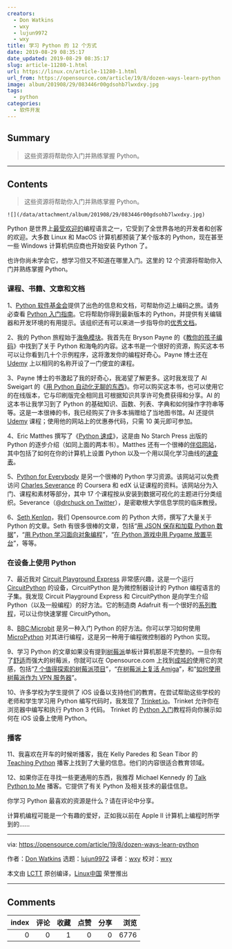 ```yaml
---
creators:
  - Don Watkins
  - wxy
  - lujun9972
  - wxy
title: 学习 Python 的 12 个方式
date: 2019-08-29 08:35:17
date_updated: 2019-08-29 08:35:17
slug: article-11280-1.html
url: https://linux.cn/article-11280-1.html
url_from: https://opensource.com/article/19/8/dozen-ways-learn-python
image: album/201908/29/083446r00gdsohb7lwxdxy.jpg
tags:
  - python
categories:
  - 软件开发
---
```


## Summary

> 这些资源将帮助你入门并熟练掌握 Python。

***

<!-- more -->

## Contents

> 
> 这些资源将帮助你入门并熟练掌握 Python。
> 
> 
> 

`![](/data/attachment/album/201908/29/083446r00gdsohb7lwxdxy.jpg)`

Python 是世界上[最受欢迎的](https://insights.stackoverflow.com/survey/2019#most-popular-technologies)编程语言之一，它受到了全世界各地的开发者和创客的欢迎。大多数 Linux 和 MacOS 计算机都预装了某个版本的 Python，现在甚至一些 Windows 计算机供应商也开始安装 Python 了。

也许你尚未学会它，想学习但又不知道在哪里入门。这里的 12 个资源将帮助你入门并熟练掌握 Python。

### 课程、书籍、文章和文档

1、[Python 软件基金会](https://www.python.org/)提供了出色的信息和文档，可帮助你迈上编码之旅。请务必查看 [Python 入门指南](https://www.python.org/about/gettingstarted/)。它将帮助你得到最新版本的 Python，并提供有关编辑器和开发环境的有用提示。该组织还有可以来进一步指导你的[优秀文档](https://docs.python.org/3/)。

2、我的 Python 旅程始于[海龟模块](https://opensource.com/life/15/8/python-turtle-graphics)。我首先在 Bryson Payne 的《[教你的孩子编码](https://opensource.com/education/15/9/review-bryson-payne-teach-your-kids-code)》中找到了关于 Python 和海龟的内容。这本书是一个很好的资源，购买这本书可以让你看到几十个示例程序，这将激发你的编程好奇心。Payne 博士还在 [Udemy](https://www.udemy.com/teach-your-kids-to-code/) 上以相同的名称开设了一门便宜的课程。

3、Payne 博士的书激起了我的好奇心，我渴望了解更多。这时我发现了 Al Sweigart 的《[用 Python 自动化无聊的东西](https://automatetheboringstuff.com/)》。你可以购买这本书，也可以使用它的在线版本，它与印刷版完全相同且可根据知识共享许可免费获得和分享。Al 的这本书让我学习到了 Python 的基础知识、函数、列表、字典和如何操作字符串等等。这是一本很棒的书，我已经购买了许多本捐赠给了当地图书馆。Al 还提供 [Udemy](https://www.udemy.com/automate/?couponCode=PAY_10_DOLLARS) 课程；使用他的网站上的优惠券代码，只需 10 美元即可参加。

4、Eric Matthes 撰写了《[Python 速成](https://nostarch.com/pythoncrashcourse2e)》，这是由 No Starch Press 出版的 Python 的逐步介绍（如同上面的两本书）。Matthes 还有一个很棒的[伴侣网站](https://ehmatthes.github.io/pcc/)，其中包括了如何在你的计算机上设置 Python 以及一个用以简化学习曲线的[速查表](https://ehmatthes.github.io/pcc/cheatsheets/README.html)。

5、[Python for Everybody](https://www.py4e.com/) 是另一个很棒的 Python 学习资源。该网站可以免费访问 [Charles Severance](http://www.dr-chuck.com/dr-chuck/resume/bio.htm) 的 Coursera 和 edX 认证课程的资料。该网站分为入门、课程和素材等部分，其中 17 个课程按从安装到数据可视化的主题进行分类组织。Severance（[@drchuck on Twitter](https://twitter.com/drchuck/)），是密歇根大学信息学院的临床教授。

6、[Seth Kenlon](https://opensource.com/users/seth)，我们 Opensource.com 的 Python 大师，撰写了大量关于 Python 的文章。Seth 有很多很棒的文章，包括“[用 JSON 保存和加载 Python 数据](https://linux.cn/article-11133-1.html)”，“[用 Python 学习面向对象编程](https://opensource.com/article/19/7/get-modular-python-classes)”，“[在 Python 游戏中用 Pygame 放置平台](https://linux.cn/article-10902-1.html)”，等等。

### 在设备上使用 Python

7、最近我对 [Circuit Playground Express](https://opensource.com/article/19/7/circuit-playground-express) 非常感兴趣，这是一个运行 [CircuitPython](https://circuitpython.org/) 的设备，CircuitPython 是为微控制器设计的 Python 编程语言的子集。我发现 Circuit Playground Express 和 CircuitPython 是向学生介绍 Python（以及一般编程）的好方法。它的制造商 Adafruit 有一个很好的[系列教程](https://learn.adafruit.com/welcome-to-circuitpython)，可以让你快速掌握 CircuitPython。

8、[BBC:Microbit](https://opensource.com/article/19/8/getting-started-bbc-microbit) 是另一种入门 Python 的好方法。你可以学习如何使用 [MicroPython](https://micropython.org/) 对其进行编程，这是另一种用于编程微控制器的 Python 实现。

9、学习 Python 的文章如果没有提到[树莓派](https://www.raspberrypi.org/)单板计算机那是不完整的。一旦你有了[舒适](https://projects.raspberrypi.org/en/pathways/getting-started-with-raspberry-pi)而强大的树莓派，你就可以在 Opensource.com 上找到[成吨的](https://opensource.com/sitewide-search?search_api_views_fulltext=Raspberry%20Pi)使用它的灵感，包括“[7 个值得探索的树莓派项目](https://opensource.com/article/19/3/raspberry-pi-projects)”，“[在树莓派上复活 Amiga](https://opensource.com/article/19/3/amiga-raspberry-pi)”，和“[如何使用树莓派作为 VPN 服务器](https://opensource.com/article/19/6/raspberry-pi-vpn-server)”。

10、许多学校为学生提供了 iOS 设备以支持他们的教育。在尝试帮助这些学校的老师和学生学习用 Python 编写代码时，我发现了 [Trinket.io](https://trinket.io/)。Trinket 允许你在浏览器中编写和执行 Python 3 代码。 Trinket 的 [Python 入门](https://docs.trinket.io/getting-started-with-python#/welcome/where-we-ll-go)教程将向你展示如何在 iOS 设备上使用 Python。 

### 播客

11、我喜欢在开车的时候听播客，我在 Kelly Paredes 和 Sean Tibor 的 [Teaching Python](https://www.teachingpython.fm/) 播客上找到了大量的信息。他们的内容很适合教育领域。

12、如果你正在寻找一些更通用的东西，我推荐 Michael Kennedy 的 [Talk Python to Me](https://talkpython.fm/) 播客。它提供了有关 Python 及相关技术的最佳信息。

你学习 Python 最喜欢的资源是什么？请在评论中分享。

计算机编程可能是一个有趣的爱好，正如我以前在 Apple II 计算机上编程时所学到的……

---

via: <https://opensource.com/article/19/8/dozen-ways-learn-python>

作者：[Don Watkins](https://opensource.com/users/don-watkins) 选题：[lujun9972](https://github.com/lujun9972) 译者：[wxy](https://github.com/wxy) 校对：[wxy](https://github.com/wxy)

本文由 [LCTT](https://github.com/LCTT/TranslateProject) 原创编译，[Linux中国](https://linux.cn/) 荣誉推出

***

## Comments


|   index |   评论 |   收藏 |   点赞 |   分享 |   浏览 |
|--------:|-------:|-------:|-------:|-------:|-------:|
|       0 |      0 |      1 |      0 |      0 |   6776 |
